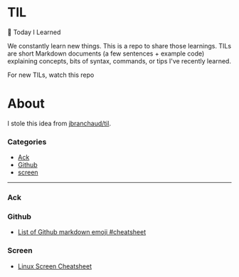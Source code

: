 # TIL
:memo: Today I Learned

We constantly learn new things. This is a repo to share those learnings. TILs are short Markdown documents (a few sentences + example code) explaining concepts, bits of syntax, commands, or tips I've recently learned.

For new TILs, watch this repo

# About

I stole this idea from [jbranchaud/til](https://github.com/jbranchaud/til).

### Categories

* [Ack](#ack)
* [Github](#github)
* [screen](#screen)


---

### Ack

### Github

- [List of Github markdown emoji #cheatsheet](github/github-markdown-emoji-cheatsheet.md)

### Screen
- [Linux Screen Cheatsheet](screen/linux-screen-cheatsheet.md)
